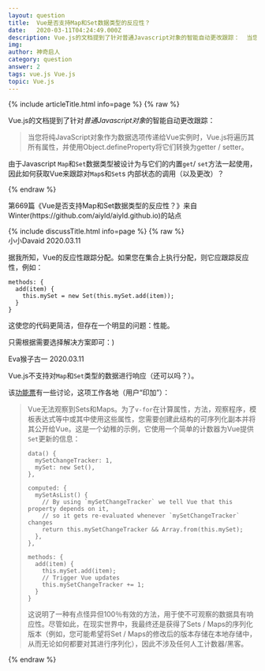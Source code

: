 ```yaml
---
layout: question
title:  Vue是否支持Map和Set数据类型的反应性？
date:   2020-03-11T04:24:49.000Z
description: Vue.js的文档提到了针对普通Javascript对象的智能自动更改跟踪：  当您将纯JavaScript对象作为数据选项传递给Vue实例时，Vu...
img: 
author: 神奇启人
category: question
answer: 2
tags: vue.js Vue.js
topic: Vue.js
---
```

<div class="article-root">
  <div class="article">
    {% include articleTitle.html info=page %}
    {% raw %}
    <div class="article-content"><p><font style="vertical-align: inherit;"><font style="vertical-align: inherit;">Vue.js的文档提到了针对</font></font><em><font style="vertical-align: inherit;"><font style="vertical-align: inherit;">普通Javascript对象</font></font></em><font style="vertical-align: inherit;"><font style="vertical-align: inherit;">的智能自动更改跟踪</font><font style="vertical-align: inherit;">：</font></font></p>

<blockquote>
  <p><font style="vertical-align: inherit;"><font style="vertical-align: inherit;">当您将纯JavaScript对象作为数据选项传递给Vue实例时，Vue.js将遍历其所有属性，并使用Object.defineProperty将它们转换为getter / setter。</font></font></p>
</blockquote>

<p><font style="vertical-align: inherit;"><font style="vertical-align: inherit;">由于Javascript </font></font><code>Map</code><font style="vertical-align: inherit;"><font style="vertical-align: inherit;">和</font></font><code>Set</code><font style="vertical-align: inherit;"><font style="vertical-align: inherit;">数据类型被设计为与它们的内置</font></font><code>get</code><font style="vertical-align: inherit;"><font style="vertical-align: inherit;">/ </font></font><code>set</code><font style="vertical-align: inherit;"><font style="vertical-align: inherit;">方法一起使用，因此如何获取Vue来跟踪对</font></font><code>Map</code><font style="vertical-align: inherit;"><font style="vertical-align: inherit;">s和</font></font><code>Set</code><font style="vertical-align: inherit;"><font style="vertical-align: inherit;">s </font><font style="vertical-align: inherit;">内部状态的调用（以及更改）</font><font style="vertical-align: inherit;">？</font></font></p></div>
    {% endraw %}
  </div>
  <p class="winter_mark">第669篇《Vue是否支持Map和Set数据类型的反应性？》来自Winter(https://github.com/aiyld/aiyld.github.io)的站点</p>
  <div class="discuss-wrapper">
    {% include discussTitle.html info=page %}
    {% raw %}
    <div class="discuss-list">
    <div class="discuss-item">
        <div class="discuss-parent">
          <div class="discuss-meta">
            <span class="discuss-user">小小Davaid</span>
            <span class="discuss-time">2020.03.11</span>
          </div>
          <div class="discuss-comment"><p><font style="vertical-align: inherit;"><font style="vertical-align: inherit;">据我所知，Vue的反应性跟踪分配。</font><font style="vertical-align: inherit;">如果您在集合上执行分配，则它应跟踪反应性，例如：</font></font></p>

<pre><code>methods: {<font></font>
  add(item) {<font></font>
    this.mySet = new Set(this.mySet.add(item));<font></font>
  }<font></font>
}<font></font>
</code></pre>

<p><font style="vertical-align: inherit;"><font style="vertical-align: inherit;">这使您的代码更简洁，但存在一个明显的问题：性能。</font></font></p>

<p><font style="vertical-align: inherit;"><font style="vertical-align: inherit;">只需根据需要选择解决方案即可：)</font></font></p></div>
        </div></div><div class="discuss-item">
        <div class="discuss-parent">
          <div class="discuss-meta">
            <span class="discuss-user">Eva猴子古一</span>
            <span class="discuss-time">2020.03.11</span>
          </div>
          <div class="discuss-comment"><p><font style="vertical-align: inherit;"><font style="vertical-align: inherit;">Vue.js不支持对</font></font><code>Map</code><font style="vertical-align: inherit;"><font style="vertical-align: inherit;">和</font></font><code>Set</code><font style="vertical-align: inherit;"><font style="vertical-align: inherit;">类型的数据进行</font><font style="vertical-align: inherit;">响应</font><font style="vertical-align: inherit;">（还可以吗？）。</font></font></p>

<p><font style="vertical-align: inherit;"><font style="vertical-align: inherit;">该</font></font><a href="https://github.com/vuejs/vue/issues/2410#issuecomment-318487855" rel="noreferrer"><font style="vertical-align: inherit;"><font style="vertical-align: inherit;">功能票</font></font></a><font style="vertical-align: inherit;"><font style="vertical-align: inherit;">有一些讨论，这项工作各地（用户“印加”）：</font></font></p>

<blockquote>
  <p><font style="vertical-align: inherit;"><font style="vertical-align: inherit;">Vue无法观察到Sets和Maps。</font><font style="vertical-align: inherit;">为了</font></font><code>v-for</code><font style="vertical-align: inherit;"><font style="vertical-align: inherit;">在计算属性，方法，观察程序，模板表达式等中或</font><font style="vertical-align: inherit;">其中使用这些</font><font style="vertical-align: inherit;">属性，您需要创建此结构的可序列化副本并将其公开给Vue。</font><font style="vertical-align: inherit;">这是一个幼稚的示例，它使用一个简单的计数器为Vue提供</font></font><code>Set</code><font style="vertical-align: inherit;"><font style="vertical-align: inherit;">更新的</font><font style="vertical-align: inherit;">信息</font><font style="vertical-align: inherit;">：</font></font></p>

<pre><code>data() {<font></font>
  mySetChangeTracker: 1,<font></font>
  mySet: new Set(),<font></font>
},<font></font>
<font></font>
computed: {<font></font>
  mySetAsList() { <font></font>
    // By using `mySetChangeTracker` we tell Vue that this property depends on it,<font></font>
    // so it gets re-evaluated whenever `mySetChangeTracker` changes<font></font>
    return this.mySetChangeTracker &amp;&amp; Array.from(this.mySet);<font></font>
  },<font></font>
},<font></font>
<font></font>
methods: {<font></font>
  add(item) {<font></font>
    this.mySet.add(item);<font></font>
    // Trigger Vue updates<font></font>
    this.mySetChangeTracker += 1;<font></font>
  }<font></font>
}<font></font>
</code></pre>
  
  <p><font style="vertical-align: inherit;"><font style="vertical-align: inherit;">这说明了一种有点怪异但100％有效的方法，用于使不可观察的数据具有响应性。</font><font style="vertical-align: inherit;">尽管如此，在现实世界中，我最终还是获得了Sets / Maps的序列化版本（例如，您可能希望将Set / Maps的修改后的版本存储在本地存储中，从而无论如何都要对其进行序列化），因此不涉及任何人工计数器/黑客。</font></font></p>
</blockquote></div>
        </div></div>
    </div>
    {% endraw %}
  </div>
<div>
